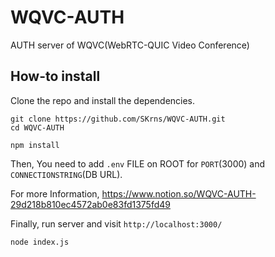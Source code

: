 # WQVC-AUTH

AUTH server of WQVC(WebRTC-QUIC Video Conference)

## How-to install

Clone the repo and install the dependencies.

```
git clone https://github.com/SKrns/WQVC-AUTH.git
cd WQVC-AUTH

npm install
```

Then, You need to add `.env` FILE on ROOT for `PORT`(3000) and `CONNECTIONSTRING`(DB URL).

For more Information, https://www.notion.so/WQVC-AUTH-29d218b810ec4572ab0e83fd1375fd49


Finally, run server and visit `http://localhost:3000/`

```
node index.js
```

